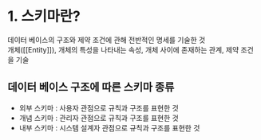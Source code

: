 # 1. 스키마란?

데이터 베이스의 구조와 제약 조건에 관해 전반적인 명세를 기술한 것   
개체([[Entity]]), 개체의 특성을 나타내는 속성, 개체 사이에 존재하는 관계, 제약 조건을 기술

## 데이터 베이스 구조에 따른 스키마 종류
- 외부 스키마 : 사용자 관점으로 규칙과 구조를 표현한 것
- 개념 스키마 : 관리자 관점으로 규칙과 구조를 표현한 것
- 내부 스키마 : 시스템 설계자 관점으로 규칙과 구조를 표현한 것

